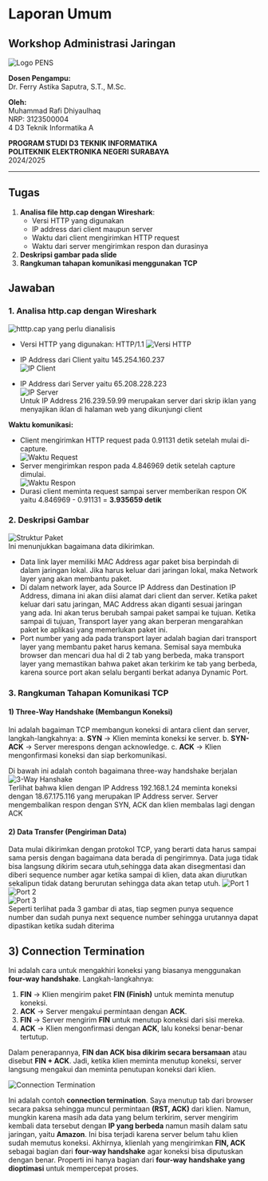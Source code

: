 # Laporan Umum
## Workshop Administrasi Jaringan
![Logo PENS](images/pens.png)

**Dosen Pengampu:**  
Dr. Ferry Astika Saputra, S.T., M.Sc.

**Oleh:**  
Muhammad Rafi Dhiyaulhaq<br>
NRP: 3123500004 <br>
4 D3 Teknik Informatika A<br>

**PROGRAM STUDI D3 TEKNIK INFORMATIKA**  
**POLITEKNIK ELEKTRONIKA NEGERI SURABAYA**  
2024/2025

---

## Tugas
1. **Analisa file http.cap dengan Wireshark**:
   - Versi HTTP yang digunakan
   - IP address dari client maupun server
   - Waktu dari client mengirimkan HTTP request
   - Waktu dari server mengirimkan respon dan durasinya
2. **Deskripsi gambar pada slide**
3. **Rangkuman tahapan komunikasi menggunakan TCP**

## Jawaban
### 1. Analisa http.cap dengan Wireshark
![htttp.cap yang perlu dianalisis](images/http-cap.png) 
 - Versi HTTP yang digunakan: HTTP/1.1
  ![Versi HTTP](images/http-ver.png)

- IP Address dari Client yaitu 145.254.160.237  
  ![IP Client](images/Client-IPAdd.png)
- IP Address dari Server yaitu 65.208.228.223  
  ![IP Server](images/Server-IPAdd.png)<br>
  Untuk IP Address 216.239.59.99 merupakan server dari skrip iklan yang menyajikan iklan di halaman web yang dikunjungi client

**Waktu komunikasi:**
- Client mengirimkan HTTP request pada 0.91131 detik setelah mulai di-capture.  
  ![Waktu Request](images/Client-time.png)
- Server mengirimkan respon pada 4.846969 detik setelah capture dimulai.  
  ![Waktu Respon](images/Server-time.png)
- Durasi client meminta request sampai server memberikan respon OK yaitu
  4.846969 - 0.91131 = **3.935659 detik**

### 2. Deskripsi Gambar
![Struktur Paket](images/slide-picture.jpg)  <br>
Ini menunjukkan bagaimana data dikirimkan. 
- Data link layer memiliki MAC Address agar paket bisa berpindah di dalam jaringan lokal. Jika harus keluar dari jaringan lokal, maka Network layer yang akan membantu paket. 
- Di dalam network layer, ada Source IP Address dan Destination IP Address, dimana ini akan diisi alamat dari client dan server. Ketika paket keluar dari satu jaringan, MAC        Address akan diganti sesuai jaringan yang ada. Ini akan terus berubah sampai paket sampai ke tujuan. Ketika sampai di tujuan, Transport layer yang akan berperan mengarahkan      paket ke aplikasi yang memerlukan paket ini.
- Port number yang ada pada transport layer adalah bagian dari transport layer yang membantu paket harus kemana. Semisal saya membuka browser dan mencari dua hal di 2 tab yang     berbeda, maka transport layer yang memastikan bahwa paket akan terkirim ke tab yang berbeda, karena source port akan selalu berganti berkat adanya Dynamic Port.

### 3. Rangkuman Tahapan Komunikasi TCP
#### 1) **Three-Way Handshake** (Membangun Koneksi)
Ini adalah bagaiman TCP membangun koneksi di antara  client dan server, langkah-langkahnya:
   a. **SYN** → Klien meminta koneksi ke server.
   b. **SYN-ACK** → Server merespons dengan acknowledge.
   c. **ACK** → Klien mengonfirmasi koneksi dan siap berkomunikasi.

   Di bawah ini adalah contoh bagaimana three-way handshake berjalan
   ![3-Way Hanshake](images/3-way.png) <br>
Terlihat bahwa klien dengan IP Address 192.168.1.24 meminta koneksi dengan 18.67.175.116 yang merupakan IP Address server. Server mengembalikan respon dengan SYN, ACK dan klien membalas lagi dengan ACK


#### 2) **Data Transfer** (Pengiriman Data)
Data mulai dikirimkan dengan protokol TCP,  yang berarti data harus sampai sama persis dengan bagaimana data berada di pengirimnya. Data juga tidak bisa langsung  dikirim secara utuh,sehingga data akan disegmentasi dan diberi sequence number agar ketika sampai di klien, data akan diurutkan sekalipun tidak datang berurutan sehingga data akan tetap utuh.
![Port 1](images/port-1.png)<br>
![Port 2](images/port-2.png)<br>
![Port 3](images/port-3.png)<br>
Seperti terlihat pada 3 gambar di atas, tiap segmen punya sequence number dan sudah punya next sequence number sehingga urutannya dapat dipastikan ketika sudah diterima


## 3) Connection Termination

Ini adalah cara untuk mengakhiri koneksi yang biasanya menggunakan **four-way handshake**. Langkah-langkahnya:

1. **FIN** → Klien mengirim paket **FIN (Finish)** untuk meminta menutup koneksi.
2. **ACK** → Server mengakui permintaan dengan **ACK**.
3. **FIN** → Server mengirim **FIN** untuk menutup koneksi dari sisi mereka.
4. **ACK** → Klien mengonfirmasi dengan **ACK**, lalu koneksi benar-benar tertutup.

Dalam penerapannya, **FIN dan ACK bisa dikirim secara bersamaan** atau disebut **FIN + ACK**. Jadi, ketika klien meminta menutup koneksi, server langsung mengakui dan meminta penutupan koneksi dari klien.

![Connection Termination](images/4-way.png)<br>

Ini adalah contoh **connection termination**. Saya menutup tab dari browser secara paksa sehingga muncul permintaan **(RST, ACK)** dari klien. Namun, mungkin karena masih ada data yang belum terkirim, server mengirim kembali data tersebut dengan **IP yang berbeda** namun masih dalam satu jaringan, yaitu **Amazon**. Ini bisa terjadi karena server belum tahu klien sudah memutus koneksi. Akhirnya, klienlah yang mengirimkan **FIN, ACK** sebagai bagian dari **four-way handshake** agar koneksi bisa diputuskan dengan benar. Properti ini hanya bagian dari **four-way handshake yang dioptimasi** untuk mempercepat proses.

